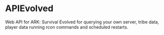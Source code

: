 # APIEvolved
Web API for ARK: Survival Evolved for querying your own server, tribe data, player data running rcon commands and scheduled restarts.
